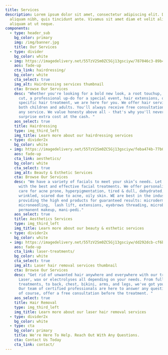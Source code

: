 ```yaml
---
title: Services
description: Lorem ipsum dolor sit amet, consectetur adipiscing elit. Duis at
  aliquam nibh, quis tincidunt ante. Vivamus sit amet diam et velit aliquam
  aliquam at ut neque.
components:
  - type: header_sub
    bg_color: primary
    img: /img/banner.jpg
    title: Our Services
  - type: divider
    bg_color: white
  - img: https://imagedelivery.net/55TzV2Sm0ZC5Gj13gsciyw/787046c3-89b4-4eb2-f7c8-19cbe544fc00/Square400px
    aos: fade-up
    cta_link: hairdressing/
    bg_color: white
    cta_select: true
    img_alt: Hairdressing services thumbnail
    cta: Browse Our Services
    desc: "Whether you're looking for a bold new look, a root touchup, a maintenance
      cut, a professional up-do for a special event, hair extensions, or a
      specific hair treatment, we are here for you. We offer hair services for
      both children and adults. You'll always receive free consultation before
      any service. We value honesty above all - that's why you'll never get a
      surprise extra cost at the cash. "
    aos_select: true
    title: Hairdressing
    type: img_third_left
    img_title: Learn more about our hairdressing services
  - type: divider2x
    bg_color: white
  - img: https://imagedelivery.net/55TzV2Sm0ZC5Gj13gsciyw/feba474b-77b0-4a11-55b4-50345bdc1000/Square400px
    aos: fade-up
    cta_link: aesthetics/
    bg_color: white
    cta_select: true
    img_alt: Beauty & Esthetic Services
    cta: Browse Our Services
    desc: "We have a variety of facials to meet your skin’s needs. Let us advise you
      with the best and effective facial treatments. We offer personalized skin
      care for acne prone, hyperpigmentation, tired & dull, dehydrated,
      wrinkled, scared due to acne, oily skin. WE are best in the industry by
      providing the high end products for guaranteed results: microdermabrasion,
      microneedling,  lash lift, extensions, eyebrows threading, microblading,
      permanent makeup, mani-pedi."
    aos_select: true
    title: Aesthetics Services
    type: img_third_left
    img_title: Learn more about our beauty & esthetic services
  - type: divider2x
    bg_color: white
  - img: https://imagedelivery.net/55TzV2Sm0ZC5Gj13gsciyw/dd292dcb-cf6b-4873-6ab4-b124fe63e300/Square400px
    aos: fade-up
    cta_link: laser-treatments/
    bg_color: white
    cta_select: true
    img_alt: Laser hair removal services thumbnail
    cta: Browse Our Services
    desc: "Get rid of unwanted hair anywhere and everywhere with our treatments.
      Laser, wax or electrolyses all depending on your needs. From full facial
      treatments, to back, chest, bikini, arms, and legs, we've got you covered.
      Our team of certified professionals are here to answer any questions and
      of course, offer a free consultation before the treatment. "
    aos_select: true
    title: Hair Removal
    type: img_third_left
    img_title: Learn more about our laser hair removal services
  - type: divider2x
    bg_color: white
  - type: cta
    bg_color: primary
    title: We're Here To Help. Reach Out With Any Questions.
    cta: Contact Us Today
    cta_link: contact/
---
```

